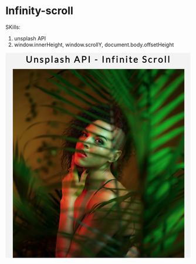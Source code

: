 # Infinity-scroll
  SKills:
  1. unsplash API
  2. window.innerHeight, window.scrollY, document.body.offsetHeight

![preview](./Infinity-scroll.png)
